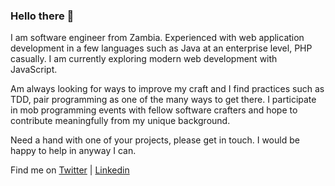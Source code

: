 ### Hello there 👋

I am software engineer from Zambia. Experienced with web application development in a few languages such as Java at an enterprise level, PHP casually. I am currently exploring modern web development with JavaScript. 

Am always looking for ways to improve my craft and I find practices such as TDD, pair programming as one of the many ways to get there. I participate in mob programming events with fellow software crafters and hope to contribute meaningfully from my unique background. 

Need a hand with one of your projects, please get in touch. I would be happy to help in anyway I can. 

Find me on [Twitter](https://twitter.com/knyambee) | [Linkedin](https://www.linkedin.com/in/knyambee/)

